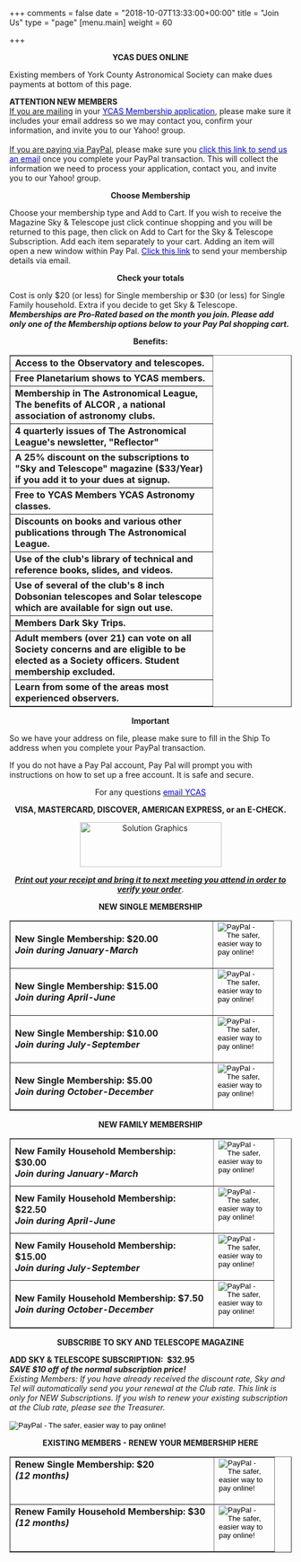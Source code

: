 +++
comments = false
date = "2018-10-07T13:33:00+00:00"
title = "Join Us"
type = "page"
[menu.main]
weight = 60

+++
<html>
<body>
      <p align="center"><b>YCAS DUES ONLINE</b></p>
      <p>Existing members of York County Astronomical Society can make dues payments at bottom of this page.</p>
      <p><b>ATTENTION NEW MEMBERS</b><br>
      <u>If you are mailing</u> in your <a href="../img/YORK%20COUNTY%20ASTRONOMICAL%20SOCIETY%20MEMBERSHIP%20APPLICATION.pdf" target="_blank"><font color="blue" >YCAS Membership application</font></a>, please make sure it includes your email address so we may contact you, confirm your information, and invite you to our Yahoo! group.<br>
<br><u>If you are paying via PayPal</u>, please make sure you <a href="mailto:info@astroyork.com?subject=YCAS%20membership&body=My%20YCAS%20membership%20application%0D%0AFull%20Name:%20%0D%0AEmail:%20%0D%0APhone%20number:%20%0D%0AAddress:%0D%0AFamily%20member%20names:%0D%0ASky%20and%20Telescope%20included:%20Y/N"><font color="blue">click this link to send us an email</font></a> once you complete your PayPal transaction. This will collect the information we need to process your application, contact you, and invite you to our Yahoo! group.</b>
      <p align="center"><b>Choose Membership</b></p>
      <p>Choose your membership type and Add to Cart. If you wish to receive the Magazine Sky &amp; Telescope just click continue shopping and you will be returned to this page, then click on Add to Cart for the Sky &amp; Telescope Subscription. Add each item separately to your cart.  Adding an item will open a new window within Pay Pal. <a href="mailto:info@astroyork.com?subject=YCAS%20membership&body=My%20YCAS%20membership%20application%0D%0AFull%20Name:%20%0D%0AEmail:%20%0D%0APhone%20number:%20%0D%0AAddress:%0D%0AFamily%20member%20names:%0D%0ASky%20and%20Telescope%20included:%20Y/N"><font color="blue">Click this link</font></a> to send your membership details via email.</p>
      <p align="center"><b>Check your totals</b></p>
      <p>Cost is only $20 (or less) for Single membership or $30 (or less) for Single Family household. Extra if you decide to get Sky &amp; Telescope. <i><b> Memberships are Pro-Rated based on the month you join. Please add only one of the Membership options below to your Pay Pal shopping cart.</b></i> </p>
<p align="center"><span class="bold"><b>Benefits:</b></span>
      <div>
        <div align="center">
          <center>
        <table border="1" width="452">
          <tr>
            <td valign="middle" width="345">
              <b>Access to  the Observatory and telescopes.</b><br><i>
			  </td></tr><tr><td>
              <b>Free Planetarium shows to YCAS members.</b></i>
			  </td></tr><tr><td>
              <b>Membership in The Astronomical League, The benefits of ALCOR , a national association of astronomy clubs.</b></i>
			  </td></tr><tr><td>
              <b>4 quarterly issues of The Astronomical League's newsletter, "Reflector"</b></i>
			  </td></tr><tr><td>
              <b>A 25% discount on the subscriptions to "Sky and Telescope" magazine ($33/Year) if you add it to your dues at signup.</b></i>
			  </td></tr><tr><td>
              <b>Free to YCAS Members YCAS Astronomy classes.</b></i>
			  </td></tr><tr><td>
              <b>Discounts on books and various other publications through The Astronomical League.</b></i>
			  </td></tr><tr><td>
              <b>Use of the club's library of technical and reference books, slides, and videos.</b></i>
			  </td></tr><tr><td>
              <b>Use of  several of the club's 8 inch Dobsonian telescopes and Solar telescope which are available for sign out use.</b></i>
			  </td></tr><tr><td>
              <b>Members Dark Sky Trips.</b></i>
			  </td></tr><tr><td>
              <b>Adult members (over 21) can vote on all Society concerns and are eligible to be elected as a Society officers. Student membership excluded.</b></i>
			  </td></tr><tr><td>
              <b>Learn from some of the areas most experienced observers.</b></i>
            </td>
          </tr>
        </table>
          </center>
        </div>
      </div>
	  </p>
      <p align="center"><b>Important</b></p>
      <p>So we have your address on file, please make sure to<span> fill in the Ship To address</span> when you complete your PayPal transaction.</p>
      <p>If you do not have a Pay Pal account, Pay Pal will prompt you with instructions on how to set up a free account. It is safe and secure.</p>
      <p align="center">For any questions <a href="mailto:info@astroyork.com?subject=YCAS%20membership%20question"><font color="blue">email YCAS</font></a></p>
      <p align="center"><b><span>VISA, MASTERCARD, DISCOVER, AMERICAN EXPRESS, or an E-CHECK</span>.</b></p>
      <p align="center"><!-- PayPal Logo -->
      <a href="#" onclick="javascript:window.open('https://www.paypal.com/us/cgi-bin/webscr?cmd=xpt/cps/popup/OLCWhatIsPayPal-outside','olcwhatispaypal','toolbar=no, location=no, directories=no, status=no, menubar=no, scrollbars=yes, resizable=yes, width=400, height=350');"><img  src="https://www.paypal.com/en_US/i/bnr/horizontal_solution_PPeCheck.gif" border="0" alt="Solution Graphics" width="253" height="80"></a><!-- PayPal Logo -->
      <p align="center"><u><b><i>P</i></b></u><u><b><i>rint out your receipt and bring it to next meeting you attend in order to verify your order</i></b></u>.
      <p align="center"><span class="bold"><b>NEW SINGLE MEMBERSHIP</b></span>
      <div>
        <div align="center">
          <center>
        <table border="1" width="452">
          <tr>
            <td valign="middle" width="345">
              <b>New Single Membership: $20.00</b><br>
              <i>
              <b>
              Join during January-March</b></i>
            </td>
            <td valign="middle" width="91" align="center">
                <!--webbot bot="HTMLMarkup" startspan --><form target="paypal" action="https://www.paypal.com/cgi-bin/webscr" method="post">
<input type="hidden" name="cmd" value="_s-xclick">
<input type="hidden" name="hosted_button_id" value="CMTLLRBUU56XN">
<input type="image" src="https://www.paypalobjects.com/en_US/i/btn/btn_cart_LG.gif" border="0" name="submit" alt="PayPal - The safer, easier way to pay online!">
<img alt="" border="0" src="https://www.paypalobjects.com/en_US/i/scr/pixel.gif" width="1" height="1">
</form>
<!--webbot bot="HTMLMarkup" endspan -->
			  </td>
          </tr>
          <tr>
            <td valign="middle" width="345">
              <b>New Single Membership: $15.00<br>
              <i>
              Join during April-June</i></b>
            </td>
            <td valign="middle" width="91" align="center">
                <!--webbot bot="HTMLMarkup" startspan --><form target="paypal" action="https://www.paypal.com/cgi-bin/webscr" method="post">
<input type="hidden" name="cmd" value="_s-xclick">
<input type="hidden" name="hosted_button_id" value="SMX39FYURVNC2">
<input type="image" src="https://www.paypalobjects.com/en_US/i/btn/btn_cart_LG.gif" border="0" name="submit" alt="PayPal - The safer, easier way to pay online!">
<img alt="" border="0" src="https://www.paypalobjects.com/en_US/i/scr/pixel.gif" width="1" height="1">
</form>
<!--webbot bot="HTMLMarkup" endspan -->
			  </td>
          </tr>
          <tr>
            <td valign="middle" width="345">
              <b>New Single Membership: $10.00<br>
              <i>
              Join during July-September</i></b>
            </td>
            <td valign="middle" width="91" align="center">
                <!--webbot bot="HTMLMarkup" startspan --><form target="paypal" action="https://www.paypal.com/cgi-bin/webscr" method="post">
<input type="hidden" name="cmd" value="_s-xclick">
<input type="hidden" name="hosted_button_id" value="ZLK3YUTRX8LPQ">
<input type="image" src="https://www.paypalobjects.com/en_US/i/btn/btn_cart_LG.gif" border="0" name="submit" alt="PayPal - The safer, easier way to pay online!">
<img alt="" border="0" src="https://www.paypalobjects.com/en_US/i/scr/pixel.gif" width="1" height="1">
</form>
<!--webbot bot="HTMLMarkup" endspan -->
			  </td>
          </tr>
          <tr>
            <td valign="middle" width="345">
              <b>New Single Membership: $5.00<br>
              <i>
              Join during October-December</i></b>
            </td>
            <td valign="middle" width="91" align="center">
                <!--webbot bot="HTMLMarkup" startspan --><form target="paypal" action="https://www.paypal.com/cgi-bin/webscr" method="post">
<input type="hidden" name="cmd" value="_s-xclick">
<input type="hidden" name="hosted_button_id" value="T48P6RYG7CTQS">
<input type="image" src="https://www.paypalobjects.com/en_US/i/btn/btn_cart_LG.gif" border="0" name="submit" alt="PayPal - The safer, easier way to pay online!">
<img alt="" border="0" src="https://www.paypalobjects.com/en_US/i/scr/pixel.gif" width="1" height="1">
</form>
<!--webbot bot="HTMLMarkup" endspan -->
			  </td>
          </tr>
        </table>
          </center>
        </div>
      </div>
      <p align="center"><span class="bold"><b>NEW FAMILY MEMBERSHIP</b></span>
        <div align="center">
          <center>
        <table border="1" width="453">
          <tr>
            <td valign="middle" width="346">
              <b>New Family Household Membership: $30.00<br>
              <i>
              Join during January-March</i></b>
            </td>
            <td valign="middle" width="91" align="center">
                <!--webbot bot="HTMLMarkup" startspan --><form target="paypal" action="https://www.paypal.com/cgi-bin/webscr" method="post">
<input type="hidden" name="cmd" value="_s-xclick">
<input type="hidden" name="hosted_button_id" value="E7SXPS62Q6NLE">
<input type="image" src="https://www.paypalobjects.com/en_US/i/btn/btn_cart_LG.gif" border="0" name="submit" alt="PayPal - The safer, easier way to pay online!">
<img alt="" border="0" src="https://www.paypalobjects.com/en_US/i/scr/pixel.gif" width="1" height="1">
</form>
<!--webbot bot="HTMLMarkup" endspan -->
			  </td>
          </tr>
          <tr>
            <td valign="middle" width="346">
              <b>New Family Household Membership: $22.50<br>
              <i>
              Join during April-June</i></b>
            </td>
            <td valign="middle" width="91" align="center">
                <!--webbot bot="HTMLMarkup" startspan --><form target="paypal" action="https://www.paypal.com/cgi-bin/webscr" method="post">
<input type="hidden" name="cmd" value="_s-xclick">
<input type="hidden" name="hosted_button_id" value="9DXKX9GXCNXLE">
<input type="image" src="https://www.paypalobjects.com/en_US/i/btn/btn_cart_LG.gif" border="0" name="submit" alt="PayPal - The safer, easier way to pay online!">
<img alt="" border="0" src="https://www.paypalobjects.com/en_US/i/scr/pixel.gif" width="1" height="1">
</form>
<!--webbot bot="HTMLMarkup" endspan -->
			  </td>
          </tr>
          <tr>
            <td valign="middle" width="346">
              <b>New Family Household Membership: $15.00<br>
              <i>
              Join during July-September</i></b>
            </td>
            <td valign="middle" width="91" align="center">
                <!--webbot bot="HTMLMarkup" startspan --><form target="paypal" action="https://www.paypal.com/cgi-bin/webscr" method="post">
<input type="hidden" name="cmd" value="_s-xclick">
<input type="hidden" name="hosted_button_id" value="ESRW7362XEHD4">
<input type="image" src="https://www.paypalobjects.com/en_US/i/btn/btn_cart_LG.gif" border="0" name="submit" alt="PayPal - The safer, easier way to pay online!">
<img alt="" border="0" src="https://www.paypalobjects.com/en_US/i/scr/pixel.gif" width="1" height="1">
</form>
<!--webbot bot="HTMLMarkup" endspan -->
			  </td>
          </tr>
          <tr>
            <td valign="middle" width="346">
              <b>New Family Household Membership: $7.50<br>
              <i>
              Join during October-December</i></b>
            </td>
            <td valign="middle" width="91" align="center">
                <!--webbot bot="HTMLMarkup" startspan --><form target="paypal" action="https://www.paypal.com/cgi-bin/webscr" method="post">
<input type="hidden" name="cmd" value="_s-xclick">
<input type="hidden" name="hosted_button_id" value="8MHLABXD6SBTJ">
<input type="image" src="https://www.paypalobjects.com/en_US/i/btn/btn_cart_LG.gif" border="0" name="submit" alt="PayPal - The safer, easier way to pay online!">
<img alt="" border="0" src="https://www.paypalobjects.com/en_US/i/scr/pixel.gif" width="1" height="1">
</form>
<!--webbot bot="HTMLMarkup" endspan -->
			  </td>
          </tr>                              
        </table>
          </center>
      </div>
      <p align="center">
      <span class="bold"><b>SUBSCRIBE TO SKY AND TELESCOPE MAGAZINE</b></span>
<p><b>ADD SKY &amp; TELESCOPE SUBSCRIPTION:&nbsp;&nbsp;$32.95</b><br>
              <i>
              <b>SAVE $10 off of the normal subscription price!<br>
              </b>
              Existing Members: If you have already received the discount rate,
              Sky and Tel will automatically send you your renewal at the Club
              rate. This link is only for NEW Subscriptions. If you wish to renew
              your existing subscription at the Club rate, please see the
              Treasurer.</b></i>
                <!--webbot bot="HTMLMarkup" startspan --><form target="paypal" action="https://www.paypal.com/cgi-bin/webscr" method="post">
<input type="hidden" name="cmd" value="_s-xclick">
<input type="hidden" name="hosted_button_id" value="QYBEU344L2LXS">
<input type="image" src="https://www.paypalobjects.com/en_US/i/btn/btn_cart_LG.gif" border="0" name="submit" alt="PayPal - The safer, easier way to pay online!">
<img alt="" border="0" src="https://www.paypalobjects.com/en_US/i/scr/pixel.gif" width="1" height="1">
</form>
<!--webbot bot="HTMLMarkup" endspan -->
      <p><span><b><a name="Renew"></a></b></span>
      <p align="center"><span><b>EXISTING MEMBERS - RENEW YOUR MEMBERSHIP HERE</b></span>
      <div align="center">
        <center>
        <table border="1" width="454">
          <tr>
            <td valign="top" width="347">
              <b>Renew Single Membership: $20<br>
              <i>(12 months)</i></b>
            </td>
            <td valign="middle" width="91" align="center">
                <!--webbot bot="HTMLMarkup" startspan --><form target="paypal" action="https://www.paypal.com/cgi-bin/webscr" method="post">
<input type="hidden" name="cmd" value="_s-xclick">
<input type="hidden" name="hosted_button_id" value="FGNMDV3RKUXRN">
<input type="image" src="https://www.paypalobjects.com/en_US/i/btn/btn_cart_LG.gif" border="0" name="submit" alt="PayPal - The safer, easier way to pay online!">
<img alt="" border="0" src="https://www.paypalobjects.com/en_US/i/scr/pixel.gif" width="1" height="1">
</form>
<!--webbot bot="HTMLMarkup" endspan -->
			  </td>
          </tr>
          <tr>
            <td valign="top" width="347">
              <b>Renew Family Household Membership: $30<br>
              <i>(12 months)</i></b>
            </td>
            <td valign="middle" width="91" align="center">
                <!--webbot bot="HTMLMarkup" startspan --><form target="paypal" action="https://www.paypal.com/cgi-bin/webscr" method="post">
<input type="hidden" name="cmd" value="_s-xclick">
<input type="hidden" name="hosted_button_id" value="CEK8U3YXQD2JG">
<input type="image" src="https://www.paypalobjects.com/en_US/i/btn/btn_cart_LG.gif" border="0" name="submit" alt="PayPal - The safer, easier way to pay online!">
<img alt="" border="0" src="https://www.paypalobjects.com/en_US/i/scr/pixel.gif" width="1" height="1">
</form>
<!--webbot bot="HTMLMarkup" endspan -->
			  </td>
          </tr>
        </table>
        </center>
      </div>
</body>
</html>


